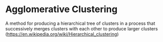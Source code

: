 # Agglomerative Clustering
A method for producing a hierarchical tree of clusters in a process that  successively merges clusters with each other to produce larger clusters
(https://en.wikipedia.org/wiki/Hierarchical_clustering)
